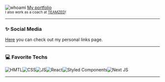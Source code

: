 ![whoami](https://github.com/zaqueu-1/zaqueu-1/blob/main/Eduardo%20Zaqueu.png)
[My portfolio](https://zaqueu.tech/)<br/>
<sub>I also work as a coach at [TEAMZED](https://teamzed.com.br)!</sub>

--------
### ✨ Social Media
[Here](https://tree-zaqueu.vercel.app/) you can check out my personal links page.<br/>

---------
### 💻 Favorite Techs
![HMTL](https://img.shields.io/badge/HTML5-E34F26?style=for-the-badge&logo=html5&logoColor=white)![CSS](https://img.shields.io/badge/CSS3-1572B6?style=for-the-badge&logo=css3&logoColor=white)![JS](https://img.shields.io/badge/JavaScript-323330?style=for-the-badge&logo=javascript&logoColor=F7DF1E)![React](https://img.shields.io/badge/react-%2320232a.svg?style=for-the-badge&logo=react&logoColor=%2361DAFB)![Styled Components](https://img.shields.io/badge/styled--components-DB7093?style=for-the-badge&logo=styled-components&logoColor=white)![Next JS](https://img.shields.io/badge/Next-black?style=for-the-badge&logo=next.js&logoColor=white)

----
